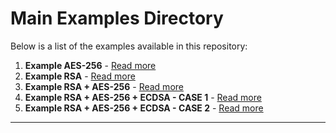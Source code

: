 # Main Examples Directory

Below is a list of the examples available in this repository:

1. **Example AES-256** - [Read more](test-aes-256/README.md)
1. **Example RSA** - [Read more](test-rsa/README.md)
1. **Example RSA + AES-256** - [Read more](test-aes-and-rsa/README.md)
1. **Example RSA + AES-256 + ECDSA - CASE 1** - [Read more](test-aes-and-rsa-and-ecdsa/README.md)
1. **Example RSA + AES-256 + ECDSA - CASE 2** - [Read more](test-aes-and-rsa-and-ecdsa-example-2/README.md)

---